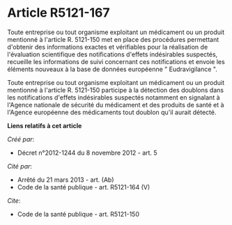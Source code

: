 # Article R5121-167

Toute entreprise ou tout organisme exploitant un médicament ou un produit mentionné à l'article R. 5121-150 met en place des
procédures permettant d'obtenir des informations exactes et vérifiables pour la réalisation de l'évaluation scientifique des
notifications d'effets indésirables suspectés, recueille les informations de suivi concernant ces notifications et envoie les
éléments nouveaux à la base de données européenne " Eudravigilance ". 

Toute entreprise ou tout organisme exploitant un médicament ou un produit mentionné à l'article R. 5121-150 participe à la
détection des doublons dans les notifications d'effets indésirables suspectés notamment en signalant à l'Agence nationale de
sécurité du médicament et des produits de santé et à l'Agence européenne des médicaments tout doublon qu'il aurait détecté.

**Liens relatifs à cet article**

_Créé par_:

  - Décret n°2012-1244 du 8 novembre 2012 - art. 5

_Cité par_:

  - Arrêté du 21 mars 2013 - art. (Ab)
  - Code de la santé publique - art. R5121-164 (V)

_Cite_:

  - Code de la santé publique - art. R5121-150
